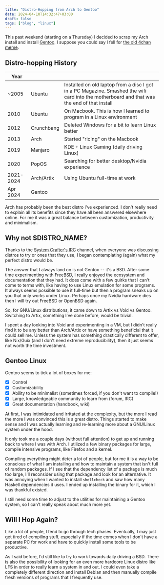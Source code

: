 ```yaml
---
title: "Distro-Hopping from Arch to Gentoo"
date: 2024-04-10T14:32:47+03:00
draft: false
tags: ["blog", "linux"]
---
```


This past weekend (starting on a Thursday) I decided to scrap my Arch install
and install [Gentoo](https://wiki.gentoo.org/wiki/Handbook:AMD64). I suppose you
could say I fell for [the old 4chan
meme](https://knowyourmeme.com/memes/install-gentoo).

## Distro-hopping History
| Year      |     |     |
| ---       | --- | ---
|~2005      | Ubuntu | Installed on old laptop from a disc I got in a PC Magazine. Smashed the wifi card into the motherboard and that was the end of that install
|2010       | Ubuntu | On Macbook. This is how I learned to program in a Linux environment
|2012       | Crunchbang | Deleted Windows for a bit to learn Linux better
|2013       | Arch | Started "ricing" on the Macbook
|2019       | Manjaro | KDE + Linux Gaming (daily driving Linux)
|2020       | PopOS | Searching for better desktop/Nvidia experience
|2021-2024  | Arch/Artix   | Using Ubuntu full-time at work
|Apr 2024   | Gentoo |

Arch has probably been the best distro I've experienced. I don't really need to
explain all its benefits since they have all been answered elsewhere online. For
me it was a great balance between customization, productivity and minimalism.

## Why not $DISTRO_NAME?

Thanks to the [System Crafter's IRC](https://systemcrafters.net) channel, when
everyone was discussing distros to try or ones that they use, I began
contemplating (again) what my perfect distro would be.

The answer that I always land on is not Gentoo -- it's a BSD. After some time
experimenting with FreeBSD, I really enjoyed the ecosystem and documentation
that they had. It does come with a few quirks that I can't come to terms with,
like having to use Linux emulation for some programs. It always seems possible
to use it full-time but then a program sneaks up on you that only works under
Linux. Perhaps once my Nvidia hardware dies then I will try out FreeBSD or
OpenBSD again.

So, for GNU/Linux distributions, it came down to Artix vs Void vs Gentoo.
Switching to Artix, something I've done before, would be trivial.

I spent a day looking into Void and experimenting in a VM, but I didn't really
find it to be any better than Arch/Artix or have something beneficial that it
could sell me. Unless the system has something drastically different to
offer, like Nix/Guix (and I don't need extreme reproducibility), then it just seems
not worth the time investment.

## Gentoo Linux

Gentoo seems to tick a lot of boxes for me:
- [x] Control
- [x] Customizability
- [x] Ability to be minimalist (sometimes forced, if you don't want to compile!)
- [x] Large, knowledgeable community to learn from (forum, IRC)
- [x] Great documentation (handbook, wiki)

At first, I was intimidated and irritated at the complexity, but the more I read
the more I was convinced this is a great distro. Things started to make sense
and I was actually learning and re-learning more about a GNU/Linux system under
the hood.

It only took me a couple days (without full attention) to get up and running
back to where I was with Arch. I utilized a few binary packages for large,
compile intensive programs, like Firefox and a kernel.

Compiling everything might deter a lot of people, but for me it is a way to be
conscious of what I am installing and how to maintain a system that isn't full
of random packages. If I see that the dependency list of a package is much too
large, I'll reconsider using that package and look for an alternative. It was
annoying when I wanted to install `shellcheck` and saw how many Haskell
dependencies it uses. I ended up installing the binary for it, which I was
thankful existed.

I still need some time to adjust to the utilities for maintaining a Gentoo
system, so I can't really speak about much more yet.

## Will I Hop Again?

Like a lot of people, I tend to go through tech phases. Eventually, I may just
get tired of compiling stuff, especially if the time comes when I don't have a
separate PC for work and have to quickly install some tools to be productive.

As I said before, I'd still like to try to work towards daily driving a BSD.
There is also the possibility of looking for an even more hardcore Linux distro
like LFS in order to really learn a system in and out. I could even take a
completely different direction and install Debian and then manually compile
fresh versions of programs that I frequently use.
